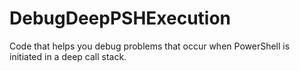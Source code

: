 # DebugDeepPSHExecution
Code that helps you debug problems that occur when PowerShell is initiated in a deep call stack.
